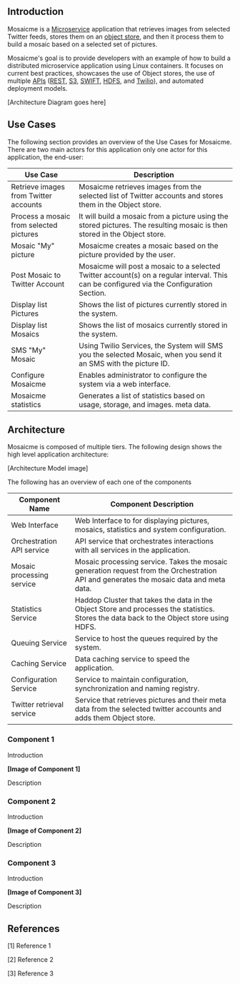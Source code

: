## Introduction

Mosaicme is a [Microservice](http://en.wikipedia.org/wiki/Microservices "Microservices") application that retrieves images from selected Twitter feeds, stores them on an [object store](http://en.wikipedia.org/wiki/Object_storage "Object Store"), and then it process them to build a mosaic based on a selected set of pictures. 

Mosaicme's goal is to provide developers with an example of how to build a distributed microservice application using Linux containers. It focuses on current best practices, showcases the use of Object stores,  the use of multiple [APIs](http://en.wikipedia.org/wiki/Application_programming_interface "APIs") ([REST](http://en.wikipedia.org/wiki/Representational_state_transfer "REST"), [S3](http://en.wikipedia.org/wiki/Amazon_S3 "AWS S3"), [SWIFT](http://en.wikipedia.org/wiki/OpenStack#Swift "OpenStack Swift"), [HDFS](http://en.wikipedia.org/wiki/Apache_Hadoop#HDFS "Haddop Distributed File System"), and [Twilio](https://www.twilio.com/ "Twilio.com")), and automated deployment models.


[Architecture Diagram goes here]



## Use Cases


The following section provides an overview of the Use Cases for Mosaicme. There are two main actors for this application  only one actor for this application, the end-user:

 
Use Case	                          | Description
------------------------------------- | -----------|
Retrieve images from Twitter accounts | Mosaicme retrieves images from the selected list of Twitter accounts and stores them in the Object store.
Process a mosaic from selected pictures | It will build a mosaic from a picture using the stored pictures. The resulting mosaic is then stored in the Object store.
Mosaic "My" picture					  | Mosaicme creates a mosaic based on the picture provided by the user.
Post Mosaic to Twitter Account		  | Mosaicme will post a mosaic to a selected Twitter account(s) on a regular interval. This can be configured via the Configuration Section.
Display list Pictures				  | Shows the list of pictures currently stored in the system.
Display list Mosaics				  | Shows the list of mosaics currently stored in the system.
SMS "My" Mosaic						  | Using Twilio Services, the System will SMS you the selected Mosaic, when you send it an SMS with the picture ID.
Configure Mosaicme 					  | Enables administrator to configure the system via a web interface.
Mosaicme statistics                   | Generates a list of statistics based on usage, storage, and images. meta data.			



## Architecture 

Mosaicme is composed of multiple tiers. The following design shows the high level application architecture: 

[Architecture Model image]

The following has an overview of each one of the components

Component Name              |	Component Description
--------------------------- | ---------------------|
Web Interface               | Web Interface to for displaying pictures, mosaics, statistics and system configuration. 
Orchestration API service   | API service that orchestrates interactions with all services in the application. 
Mosaic processing service   | Mosaic processing service. Takes the mosaic generation request from the Orchestration API and generates the mosaic data and meta data.
Statistics Service			| Haddop Cluster that takes the data in the Object Store and processes the statistics. Stores the data back to the Object store using HDFS.
Queuing Service				| Service to host the queues required by the system.
Caching Service             | Data caching service to speed the application.
Configuration Service       | Service to maintain configuration, synchronization and naming registry.
Twitter retrieval service   | Service that retrieves pictures and their meta data from the selected twitter accounts and adds them Object store.




### Component 1 

Introduction 

**[Image of Component 1]**

Description



### Component 2 

Introduction 

**[Image of Component 2]**

Description
   

### Component 3 

Introduction 

**[Image of Component 3]**

Description
   



## References

[1] Reference 1
 
[2] Reference 2 

[3] Reference 3

